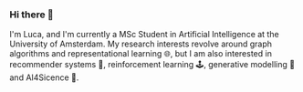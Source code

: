 ### Hi there 👋 

I'm Luca, and I'm currently a MSc Student in Artificial Intelligence at the University of Amsterdam. My research interests revolve around graph algorithms and representational learning 🌐, but I am also interested in recommender systems 🎯, reinforcement learning 🕹️, generative modelling 🪸 and AI4Sicence 🧬.



<!--
**lucapantea/lucapantea** is a ✨ _special_ ✨ repository because its `README.md` (this file) appears on your GitHub profile.

Here are some ideas to get you started:

- 🔭 I’m currently working on ...
- 🌱 I’m currently learning ...
- 👯 I’m looking to collaborate on ...
- 🤔 I’m looking for help with ...
- 💬 Ask me about ...
- 📫 How to reach me: ...
- 😄 Pronouns: ...
- ⚡ Fun fact: ...

! I hold a bachelor’s in Computer
Science and Engineering from TU Delft since last year, and I had the chance
to work with graph algorithms and node representational learning as part of
the FACT course earlier this year. I am particularly interested in delving into a
more in-depth study of how geometric information and reasoning (as seen in We-
isfeiler and Lehman Go Topological/Cellular) can be combined with structural
information in order to improve the expressive power of standard MPNNs. I am
equally excited to get my hands dirty with the implementation details of these
techniques and experiment with different datasets to evaluate their effectiveness.

-->
